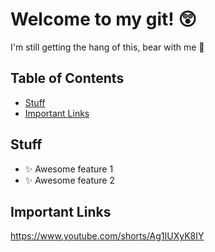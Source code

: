 # Welcome to my git! 😲

I'm still getting the hang of this, bear with me 🤔

## Table of Contents

- [Stuff](#stuff)
- [Important Links](#important)

## Stuff

- ✨ Awesome feature 1
- ✨ Awesome feature 2

## Important Links

https://www.youtube.com/shorts/Ag1IUXyK8IY

<!--
**Freddie-Clarke/Freddie-Clarke** is a ✨ _special_ ✨ repository because its `README.md` (this file) appears on your GitHub profile.

Here are some ideas to get you started:

- 🔭 I’m currently working on ...
- 🌱 I’m currently learning ...
- 👯 I’m looking to collaborate on ...
- 🤔 I’m looking for help with ...
- 💬 Ask me about ...
- 📫 How to reach me: ...
- 😄 Pronouns: ...
- ⚡ Fun fact: ...
-->
